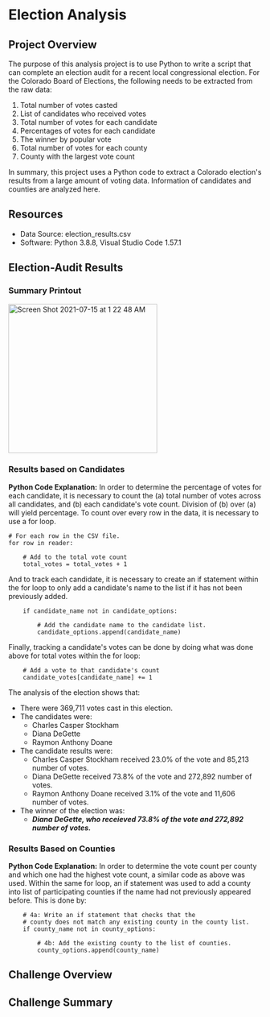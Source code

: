 # Election Analysis

## Project Overview
The purpose of this analysis project is to use Python to write a script that can complete an election audit for a recent local congressional election. For the Colorado Board of Elections, the following needs to be extracted from the raw data: 

1. Total number of votes casted
2. List of candidates who received votes
3. Total number of votes for each candidate
4. Percentages of votes for each candidate
5. The winner by popular vote
6. Total number of votes for each county
7. County with the largest vote count 

In summary, this project uses a Python code to extract a Colorado election's results from a large amount of voting data. Information of candidates and counties are analyzed here.

## Resources
- Data Source: election_results.csv
- Software: Python 3.8.8, Visual Studio Code 1.57.1

## Election-Audit Results

### Summary Printout 
<img width="296" alt="Screen Shot 2021-07-15 at 1 22 48 AM" src="https://user-images.githubusercontent.com/84816495/125733305-ed59380c-59ca-4420-92da-6cec0634d202.png">

### Results based on Candidates

**Python Code Explanation:**
In order to determine the percentage of votes for each candidate, it is necessary to count the (a) total number of votes across all candidates, and (b) each candidate's vote count. Division of (b) over (a) will yield percentage. To count over every row in the data, it is necessary to use a for loop.

    # For each row in the CSV file.
    for row in reader:

        # Add to the total vote count
        total_votes = total_votes + 1
    
And to track each candidate, it is necessary to create an if statement within the for loop to only add a candidate's name to the list if it has not been previously added.

        if candidate_name not in candidate_options:

            # Add the candidate name to the candidate list.
            candidate_options.append(candidate_name)
            
Finally, tracking a candidate's votes can be done by doing what was done above for total votes within the for loop:

        # Add a vote to that candidate's count
        candidate_votes[candidate_name] += 1

The analysis of the election shows that:
- There were 369,711 votes cast in this election.
- The candidates were:
    - Charles Casper Stockham
    - Diana DeGette
    - Raymon Anthony Doane
- The candidate results were:
    - Charles Casper Stockham received 23.0% of the vote and 85,213 number of votes.
    - Diana DeGette received 73.8% of the vote and 272,892 number of votes.
    - Raymon Anthony Doane received 3.1% of the vote and 11,606 number of votes.
- The winner of the election was:
    - ***Diana DeGette, who receieved 73.8% of the vote and 272,892 number of votes.***

### Results Based on Counties

**Python Code Explanation:**
In order to determine the vote count per county and which one had the highest vote count, a similar code as above was used. Within the same for loop, an if statement was used to add a county into list of participating counties if the name had not previously appeared before. This is done by:

        # 4a: Write an if statement that checks that the
        # county does not match any existing county in the county list.
        if county_name not in county_options:

            # 4b: Add the existing county to the list of counties.
            county_options.append(county_name)

## Challenge Overview

## Challenge Summary
